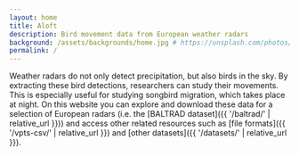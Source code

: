```yaml
---
layout: home
title: Aloft
description: Bird movement data from European weather radars
background: /assets/backgrounds/home.jpg # https://unsplash.com/photos/6TRUeJoOpE0
permalink: /
---
```


Weather radars do not only detect precipitation, but also birds in the sky. By extracting these bird detections, researchers can study their movements. This is especially useful for studying songbird migration, which takes place at night. On this website you can explore and download these data for a selection of European radars (i.e. the [BALTRAD dataset]({{ '/baltrad/' | relative_url }})) and access other related resources such as [file formats]({{ '/vpts-csv/' | relative_url }}) and [other datasets]({{ '/datasets/' | relative_url }}).

